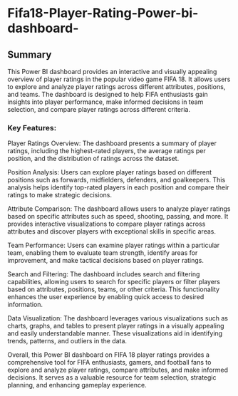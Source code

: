 # Fifa18-Player-Rating-Power-bi-dashboard-

## Summary

This Power BI dashboard provides an interactive and visually appealing overview of player ratings in the popular video game FIFA 18. It allows users to explore and analyze player ratings across different attributes, positions, and teams. The dashboard is designed to help FIFA enthusiasts gain insights into player performance, make informed decisions in team selection, and compare player ratings across different criteria.

### Key Features:

Player Ratings Overview: The dashboard presents a summary of player ratings, including the highest-rated players, the average ratings per position, and the distribution of ratings across the dataset.

Position Analysis: Users can explore player ratings based on different positions such as forwards, midfielders, defenders, and goalkeepers. This analysis helps identify top-rated players in each position and compare their ratings to make strategic decisions.

Attribute Comparison: The dashboard allows users to analyze player ratings based on specific attributes such as speed, shooting, passing, and more. It provides interactive visualizations to compare player ratings across attributes and discover players with exceptional skills in specific areas.

Team Performance: Users can examine player ratings within a particular team, enabling them to evaluate team strength, identify areas for improvement, and make tactical decisions based on player ratings.

Search and Filtering: The dashboard includes search and filtering capabilities, allowing users to search for specific players or filter players based on attributes, positions, teams, or other criteria. This functionality enhances the user experience by enabling quick access to desired information.

Data Visualization: The dashboard leverages various visualizations such as charts, graphs, and tables to present player ratings in a visually appealing and easily understandable manner. These visualizations aid in identifying trends, patterns, and outliers in the data.

Overall, this Power BI dashboard on FIFA 18 player ratings provides a comprehensive tool for FIFA enthusiasts, gamers, and football fans to explore and analyze player ratings, compare attributes, and make informed decisions. It serves as a valuable resource for team selection, strategic planning, and enhancing gameplay experience.
